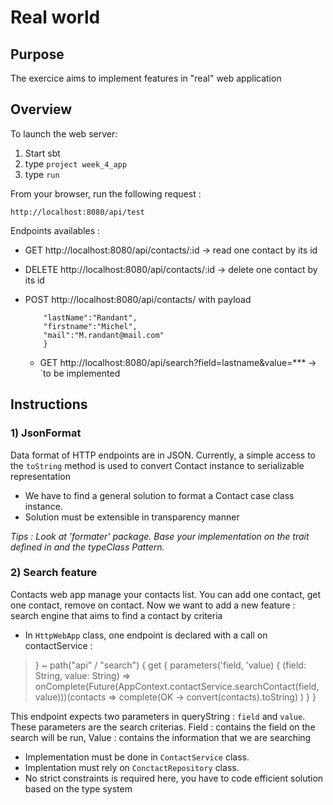 # Real world

## Purpose

The exercice aims to implement features in "real" web application

## Overview

To launch the web server:

 1) Start sbt
 2) type `project week_4_app`
 3) type `run`

From your browser, run the following request :

`http://localhost:8080/api/test`

Endpoints availables :

- GET http://localhost:8080/api/contacts/:id -> read one contact by its id
- DELETE http://localhost:8080/api/contacts/:id -> delete one contact by its id
- POST http://localhost:8080/api/contacts/ with payload
    ```json{
        "lastName":"Randant",
        "firstname":"Michel",
        "mail":"M.randant@mail.com"
        }
    ```

  - GET  http://localhost:8080/api/search?field=lastname&value=*** -> `to be implemented


## Instructions

### 1) JsonFormat

Data format of HTTP endpoints are in JSON.
Currently, a simple access to the `toString` method is used to convert Contact instance to serializable representation

- We have to find a general solution to format a Contact case class instance.
- Solution must be extensible in transparency manner

*Tips : Look at 'formater' package. Base your implementation on the trait defined in and the typeClass Pattern.*

### 2) Search feature

Contacts web app manage your contacts list. You can add one contact, get one contact, remove on contact.
Now we want to add a new feature : search engine that aims to find a contact by criteria

- In `HttpWebApp` class, one endpoint is declared with a call on contactService :

>} ~ path("api" / "search") {
    get {
      parameters('field, 'value) { (field: String, value: String) =>
      onComplete(Future(AppContext.contactService.searchContact(field, value)))(contacts =>
      complete(OK -> convert(contacts).toString)
    )
  }
}

This endpoint expects two parameters in queryString : `field` and `value`. These parameters are the search criterias.
Field : contains the field on the search will be run, Value : contains the information that we are searching

- Implementation must be done in `ContactService` class.
- Implentation must rely on `ConctactRepository` class.
- No strict constraints is required here, you have to code efficient solution based on the type system
